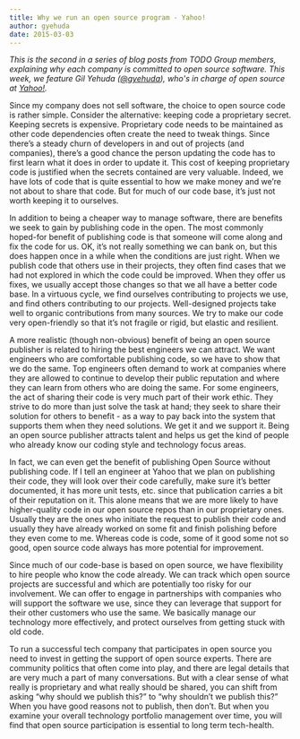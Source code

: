 ```yaml
---
title: Why we run an open source program - Yahoo!
author: gyehuda
date: 2015-03-03
---
```


_This is the second in a series of blog posts from TODO Group members, explaining why each company is committed to open source software. This week, we feature Gil Yehuda ([@gyehuda](https://twitter.com/gyehuda)), who's in charge of open source at [Yahoo!](https://github.com/yahoo)._

Since my company does not sell software, the choice to open source code is rather simple. Consider the alternative: keeping code a proprietary secret. Keeping secrets is expensive. Proprietary code needs to be maintained as other code dependencies often create the need to tweak things. Since there’s a steady churn of developers in and out of projects (and companies), there’s a good chance the person updating the code has to first learn what it does in order to update it. This cost of keeping proprietary code is justified when the secrets contained are very valuable. Indeed, we have lots of code that is quite essential to how we make money and we’re not about to share that code. But for much of our code base, it’s just not worth keeping it to ourselves.

In addition to being a cheaper way to manage software, there are benefits we seek to gain by publishing code in the open. The most commonly hoped-for benefit of publishing code is that someone will come along and fix the code for us. OK, it’s not really something we can bank on, but this does happen once in a while when the conditions are just right. When we publish code that others use in their projects, they often find cases that we had not explored in which the code could be improved. When they offer us fixes, we usually accept those changes so that we all have a better code base. In a virtuous cycle, we find ourselves contributing to projects we use, and find others contributing to our projects. Well-designed projects take well to organic contributions from many sources. We try to make our code very open-friendly so that it’s not fragile or rigid, but elastic and resilient.

A more realistic (though non-obvious) benefit of being an open source publisher is related to hiring the best engineers we can attract. We want engineers who are comfortable publishing code, so we have to show that we do the same. Top engineers often demand to work at companies where they are  allowed to continue to develop their public reputation and where they can learn from others who are doing the same. For some engineers, the act of sharing their code is very much part of their work ethic. They strive to do more than just solve the task at hand; they seek to share their solution for others to benefit - as a way to pay back into the system that supports them when they need solutions. We get it and we support it. Being an open source publisher attracts talent and helps us get the kind of people who already know our coding style and technology focus areas.

In fact, we can even get the benefit of publishing Open Source without publishing code. If I tell an engineer at Yahoo that we plan on publishing their code, they will look over their code carefully, make sure it’s better documented, it has more unit tests, etc. since that publication carries a bit of their reputation on it. This alone means that we are more likely to have higher-quality code in our open source repos than in our proprietary ones. Usually they are the ones who initiate the request to publish their code and usually they have already worked on some fit and finish polishing before they even come to me. Whereas code is code, some of it good some not so good, open source code always has more potential for improvement.

Since much of our code-base is based on open source, we have flexibility to hire people who know the code already. We can track which open source projects are successful and which are potentially too risky for our involvement. We can offer to engage in partnerships with companies who will support the software we use, since they can leverage that support for their other customers who use the same. We basically manage our technology more effectively, and protect ourselves from getting stuck with old code.

To run a successful tech company that participates in open source you need to invest in getting the support of open source experts. There are community politics that often come into play, and there are legal details that are very much a part of many conversations. But with a clear sense of what really is proprietary and what really should be shared, you can shift from asking “why should we publish this?” to “why shouldn’t we publish this?” When you have good reasons not to publish, then don’t. But when you examine your overall technology portfolio management over time, you will find that open source participation is essential to long term tech-health.
